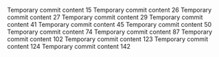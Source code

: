 Temporary commit content 15
Temporary commit content 26
Temporary commit content 27
Temporary commit content 29
Temporary commit content 41
Temporary commit content 45
Temporary commit content 50
Temporary commit content 74
Temporary commit content 87
Temporary commit content 102
Temporary commit content 123
Temporary commit content 124
Temporary commit content 142
